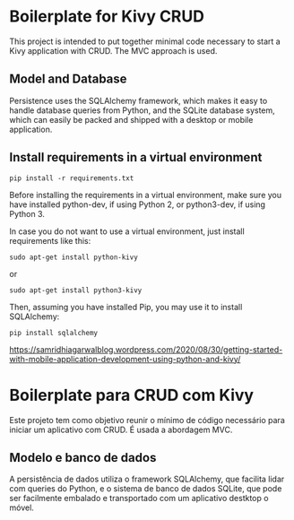 # Boilerplate for Kivy CRUD

This project is intended to put together minimal code necessary to start a Kivy application with CRUD. The MVC approach is used.

## Model and Database

Persistence uses the SQLAlchemy framework, which makes it easy to handle database queries from Python, and the SQLite database system, which can easily be packed and shipped with a desktop or mobile application.

## Install requirements in a virtual environment

`pip install -r requirements.txt`

Before installing the requirements in a virtual environment, make sure you have installed python-dev, if using Python 2, or python3-dev, if using Python 3.

In case you do not want to use a virtual environment, just install requirements like this:

`sudo apt-get install python-kivy`

or

`sudo apt-get install python3-kivy`

Then, assuming you have installed Pip, you may use it to install SQLAlchemy:

`pip install sqlalchemy`


https://samridhiagarwalblog.wordpress.com/2020/08/30/getting-started-with-mobile-application-development-using-python-and-kivy/


# Boilerplate para CRUD com Kivy

Este projeto tem como objetivo reunir o mínimo de código necessário para iniciar um aplicativo com CRUD. É usada a abordagem MVC.

## Modelo e banco de dados

A persistência de dados utiliza o framework SQLAlchemy, que facilita lidar com queries do Python, e o sistema de banco de dados SQLite, que pode ser facilmente embalado e transportado com um aplicativo destktop o móvel.
